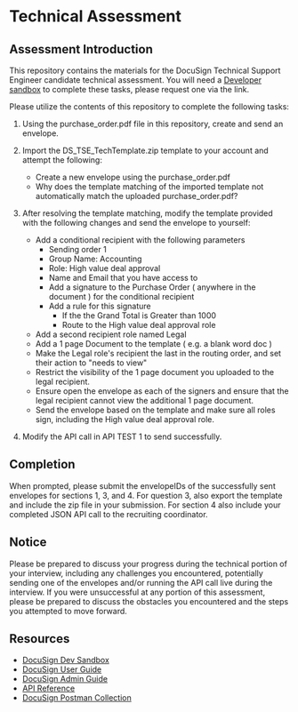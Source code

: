 # Technical Assessment

## Assessment Introduction

This repository contains the materials for the DocuSign Technical Support Engineer candidate technical assessment. You will need a [Developer sandbox](https://go.docusign.com/sandbox/productshot/) to complete these tasks, please request one via the link. 

Please utilize the contents of this repository to complete the following tasks:

1. Using the purchase_order.pdf file in this repository, create and send an envelope.
2. Import the DS_TSE_TechTemplate.zip template to your account and attempt the following:
     - Create a new envelope using the purchase_order.pdf
     - Why does the template matching of the imported template not automatically match the uploaded purchase_order.pdf?
3. After resolving the template matching, modify the template provided with the following changes and send the envelope to yourself:
    - Add a conditional recipient with the following parameters
        - Sending order 1
        - Group Name: Accounting
        - Role: High value deal approval
        - Name and Email that you have access to
        - Add a signature to the Purchase Order ( anywhere in the document ) for the conditional recipient
        - Add a rule for this signature
            - If the the Grand Total is Greater than 1000
            - Route to the High value deal approval role
    - Add a second recipient role named Legal
    - Add a 1 page Document to the template ( e.g. a blank word doc )
    - Make the Legal role's recipient the last in the routing order, and set their action to "needs to view"
    - Restrict the visibility of the 1 page document you uploaded to the legal recipient.
    - Ensure open the envelope as each of the signers and ensure that the legal recipient cannot view the additional 1 page document.
    - Send the envelope based on the template and make sure all roles sign, including the High value deal approval role. 
		
4. Modify the API call in API TEST 1 to send successfully.

## Completion
When prompted, please submit the envelopeIDs of the successfully sent envelopes for sections 1, 3, and 4. For question 3, also export the template and include the zip file in your submission.  For section 4 also include your completed JSON API call to the recruiting coordinator.

## Notice
Please be prepared to discuss your progress during the technical portion of your interview, including any challenges you encountered, potentially sending one of the envelopes and/or running the API call live during the interview. If you were unsuccessful at any portion of this assessment, please be prepared to discuss the obstacles you encountered and the steps you attempted to move forward.

## Resources
- [DocuSign Dev Sandbox](https://go.docusign.com/sandbox/productshot/)
- [DocuSign User Guide](https://support.docusign.com/en/guides/ndse-user-guide)
- [DocuSign Admin Guide](https://support.docusign.com/en/guides/ndse-admin-guide)
- [API Reference](https://developers.docusign.com/docs/esign-rest-api/reference/)
- [DocuSign Postman Collection](https://www.docusign.com/blog/dsdev-please-mr-postman)

